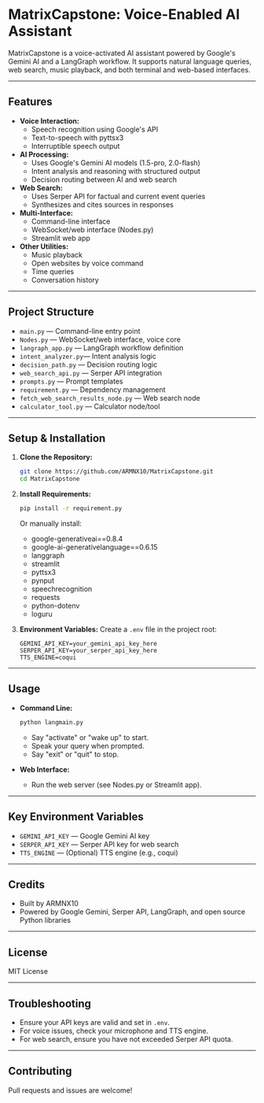 # MatrixCapstone: Voice-Enabled AI Assistant

MatrixCapstone is a voice-activated AI assistant powered by Google's Gemini AI and a LangGraph workflow. It supports natural language queries, web search, music playback, and both terminal and web-based interfaces.

---

## Features

- **Voice Interaction:**
  - Speech recognition using Google's API
  - Text-to-speech with pyttsx3
  - Interruptible speech output
- **AI Processing:**
  - Uses Google's Gemini AI models (1.5-pro, 2.0-flash)
  - Intent analysis and reasoning with structured output
  - Decision routing between AI and web search
- **Web Search:**
  - Uses Serper API for factual and current event queries
  - Synthesizes and cites sources in responses
- **Multi-Interface:**
  - Command-line interface
  - WebSocket/web interface (Nodes.py)
  - Streamlit web app
- **Other Utilities:**
  - Music playback
  - Open websites by voice command
  - Time queries
  - Conversation history

---

## Project Structure

- `main.py`           — Command-line entry point
- `Nodes.py`          — WebSocket/web interface, voice core
- `langraph_app.py`   — LangGraph workflow definition
- `intent_analyzer.py`— Intent analysis logic
- `decision_path.py`  — Decision routing logic
- `web_search_api.py` — Serper API integration
- `prompts.py`        — Prompt templates
- `requirement.py`    — Dependency management
- `fetch_web_search_results_node.py` — Web search node
- `calculator_tool.py` — Calculator node/tool

---

## Setup & Installation

1. **Clone the Repository:**
   ```sh
   git clone https://github.com/ARMNX10/MatrixCapstone.git
   cd MatrixCapstone
   ```

2. **Install Requirements:**
   ```sh
   pip install -r requirement.py
   ```
   Or manually install:
   - google-generativeai==0.8.4
   - google-ai-generativelanguage==0.6.15
   - langgraph
   - streamlit
   - pyttsx3
   - pynput
   - speechrecognition
   - requests
   - python-dotenv
   - loguru

3. **Environment Variables:**
   Create a `.env` file in the project root:
   ```env
   GEMINI_API_KEY=your_gemini_api_key_here
   SERPER_API_KEY=your_serper_api_key_here
   TTS_ENGINE=coqui
   ```

---

## Usage

- **Command Line:**
  ```sh
  python langmain.py
  ```
  - Say "activate" or "wake up" to start.
  - Speak your query when prompted.
  - Say "exit" or "quit" to stop.

- **Web Interface:**
  - Run the web server (see Nodes.py or Streamlit app).

---

## Key Environment Variables
- `GEMINI_API_KEY` — Google Gemini AI key
- `SERPER_API_KEY` — Serper API key for web search
- `TTS_ENGINE`     — (Optional) TTS engine (e.g., coqui)

---

## Credits
- Built by ARMNX10
- Powered by Google Gemini, Serper API, LangGraph, and open source Python libraries

---

## License
MIT License

---

## Troubleshooting
- Ensure your API keys are valid and set in `.env`.
- For voice issues, check your microphone and TTS engine.
- For web search, ensure you have not exceeded Serper API quota.

---

## Contributing
Pull requests and issues are welcome!
